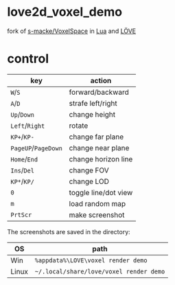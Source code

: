 # love2d_voxel_demo
fork of [s-macke/VoxelSpace](https://github.com/s-macke/VoxelSpace) in [Lua](https://www.lua.org) and [LÖVE](https://love2d.org/)

# control
key|action
-|-
`W`/`S` | forward/backward
`A`/`D` | strafe left/right
`Up`/`Down` | change height
`Left`/`Right` | rotate
`KP+`/`KP-` | change far plane
`PageUP`/`PageDown` | change near plane
`Home`/`End` | change horizon line
`Ins`/`Del` | change FOV
`KP*`/`KP/` | change LOD
`0` | toggle line/dot view
`m` | load random map
`PrtScr` | make screenshot

The screenshots are saved in the directory:

OS|path
-|-
Win|`%appdata%\LOVE\voxel render demo`
Linux|`~/.local/share/love/voxel render demo`
